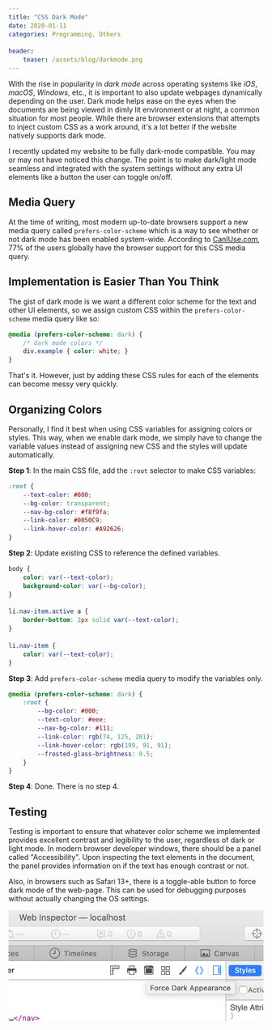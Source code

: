 ```yaml
---
title: "CSS Dark Mode"
date: 2020-01-11
categories: Programming, Others

header:
    teaser: /assets/blog/darkmode.png
---
```


With the rise in popularity in *dark mode* across operating systems like *iOS*, *macOS*, *Windows*, etc., it is important to also update webpages dynamically depending on the user. Dark mode helps ease on the eyes when the documents are being viewed in dimly lit environment or at night, a common situation for most people. While there are browser extensions that attempts to inject custom CSS as a work around, it's a lot better if the website natively supports dark mode.

I recently updated my website to be fully dark-mode compatible. You may or may not have noticed this change. The point is to make dark/light mode seamless and integrated with the system settings without any extra UI elements like a button the user can toggle on/off.

<!-- excerpt -->

## Media Query

At the time of writing, most modern up-to-date browsers support a new media query called `prefers-color-scheme` which is a way to see whether or not dark mode has been enabled system-wide. According to [CanIUse.com](https://caniuse.com/#search=prefers-color-scheme), 77\% of the users globally have the browser support for this CSS media query.

## Implementation is Easier Than You Think

The gist of dark mode is we want a different color scheme for the text and other UI elements, so we assign custom CSS within the `prefers-color-scheme` media query like so:

```css
@media (prefers-color-scheme: dark) {
    /* dark mode colors */
    div.example { color: white; }
}
```
That's it. However, just by adding these CSS rules for each of the elements can become messy very quickly.

## Organizing Colors

Personally, I find it best when using CSS variables for assigning colors or styles. This way, when we enable dark mode, we simply have to change the variable values instead of assigning new CSS and the styles will update automatically.

**Step 1**: In the main CSS file, add the `:root` selector to make CSS variables:

```css
:root {
    --text-color: #000;
	--bg-color: transparent;
	--nav-bg-color: #f8f9fa;
	--link-color: #0050C9;
    --link-hover-color: #A92626;
}
```

**Step 2**: Update existing CSS to reference the defined variables.

```css
body {
	color: var(--text-color);
	background-color: var(--bg-color);
}

li.nav-item.active a {
    border-bottom: 2px solid var(--text-color);
}

li.nav-item {
    color: var(--text-color);
}
```
**Step 3**: Add `prefers-color-scheme` media query to modify the variables only.

```css
@media (prefers-color-scheme: dark) {
	:root {
		--bg-color: #000;
		--text-color: #eee;
		--nav-bg-color: #111;
		--link-color: rgb(74, 125, 201);
		--link-hover-color: rgb(199, 91, 91);
		--frosted-glass-brightness: 0.5;
	}
}
```

**Step 4**: Done. There is no step 4.

## Testing 

Testing is important to ensure that whatever color scheme we implemented provides excellent contrast and legibility to the user, regardless of dark or light mode. In modern browser developer windows, there should be a panel called "Accessibility". Upon inspecting the text elements in the document, the panel provides information on if the text has enough contrast or not.

Also, in browsers such as Safari 13+, there is a toggle-able button to force dark mode of the web-page. This can be used for debugging purposes without actually changing the OS settings.

![Safari debug dark mode](/assets/blog/darkmode1.png)